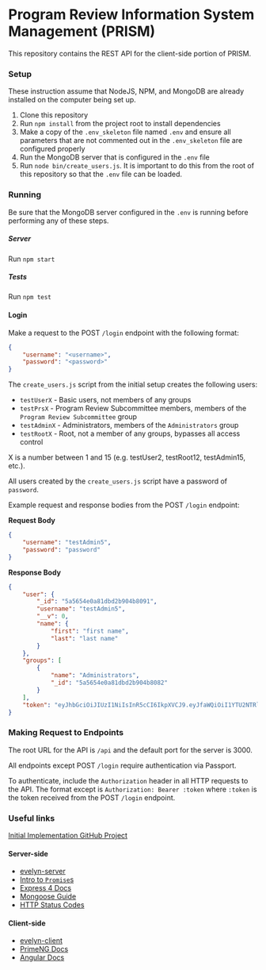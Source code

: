 # Program Review Information System Management (PRISM)

This repository contains the REST API for the client-side portion of PRISM.

### Setup

These instruction assume that NodeJS, NPM, and MongoDB are already installed on the computer being set up.

1. Clone this repository
2. Run `npm install` from the project root to install dependencies
3. Make a copy of the `.env_skeleton` file named `.env` and ensure all parameters that are not commented out in the `.env_skeleton` file are configured properly
4. Run the MongoDB server that is configured in the `.env` file
5. Run `node bin/create_users.js`. It is important to do this from the root of this repository so that the `.env` file can be loaded.

### Running

Be sure that the MongoDB server configured in the `.env` is running before performing any of these steps.

##### Server

Run `npm start`

##### Tests

Run `npm test`

#### Login

Make a request to the POST `/login` endpoint with the following format:

```json
{
    "username": "<username>",
    "password": "<password>"
}
```

The `create_users.js` script from the initial setup creates the following users:

* `testUserX` - Basic users, not members of any groups
* `testPrsX` - Program Review Subcommittee members, members of the `Program Review Subcommittee` group
* `testAdminX` - Administrators, members of the `Administrators` group
* `testRootX` - Root, not a member of any groups, bypasses all access control

X is a number between 1 and 15 (e.g. testUser2, testRoot12, testAdmin15, etc.).

All users created by the `create_users.js` script have a password of `password`.

Example request and response bodies from the POST `/login` endpoint:

**Request Body**

```json
{
	"username": "testAdmin5",
	"password": "password"
}
```

**Response Body**

```json
{
    "user": {
        "_id": "5a5654e0a81dbd2b904b8091",
        "username": "testAdmin5",
        "__v": 0,
        "name": {
            "first": "first name",
            "last": "last name"
        }
    },
    "groups": [
        {
            "name": "Administrators",
            "_id": "5a5654e0a81dbd2b904b8082"
        }
    ],
    "token": "eyJhbGciOiJIUzI1NiIsInR5cCI6IkpXVCJ9.eyJfaWQiOiI1YTU2NTRlMGE4MWRiZDJiOTA0YjgwOTEiLCJ1c2VybmFtZSI6InRlc3RBZG1pbjUiLCJlbWFpbCI6ImVtYWlsQGV4YW1wbGUuY29tIiwiaW50ZXJuYWwiOnRydWUsIl9fdiI6MCwicm9vdCI6ZmFsc2UsIm5hbWUiOnsiZmlyc3QiOiJmaXJzdCBuYW1lIiwibGFzdCI6Imxhc3QgbmFtZSJ9LCJpYXQiOjE1MTU2NTE4NDR9.s-O-5xospY9qGzlmMMMQnyCh1Kp-kIZjacDCffA5PgA"
}
```

### Making Request to Endpoints

The root URL for the API is `/api` and the default port for the server is 3000.

All endpoints except POST `/login` require authentication via Passport.

To authenticate, include the `Authorization` header in all HTTP requests to the API. The format except is `Authorization: Bearer :token` where `:token` is the token received from the POST `/login` endpoint.

### Useful links

[Initial Implementation GitHub Project](https://github.com/amclees/prism-api/projects/1)

#### Server-side

* [evelyn-server](https://github.com/cysun/evelyn-server)
* [Intro to `Promise`s](https://developers.google.com/web/fundamentals/primers/promises)
* [Express 4 Docs](http://expressjs.com/en/4x/api.html)
* [Mongoose Guide](http://mongoosejs.com/docs/guide.html)
* [HTTP Status Codes](https://www.w3.org/Protocols/rfc2616/rfc2616-sec10.html)

#### Client-side

* [evelyn-client](https://github.com/cysun/evelyn-client)
* [PrimeNG Docs](https://www.primefaces.org/primeng/#/)
* [Angular Docs](https://angular.io/docs/)
